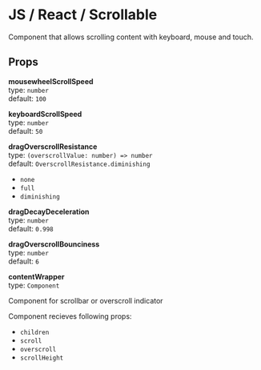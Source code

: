 # JS / React / Scrollable

Component that allows scrolling content with keyboard, mouse and touch.

## Props

**mousewheelScrollSpeed**
<br>
type: `number`
<br>
default: `100`

**keyboardScrollSpeed**
<br>
type: `number`
<br>
default: `50`

**dragOverscrollResistance**
<br>
type: `(overscrollValue: number) => number`
<br>
default: `OverscrollResistance.diminishing`

- `none`
- `full`
- `diminishing`

**dragDecayDeceleration**
<br>
type: `number`
<br>
default: `0.998`

**dragOverscrollBounciness**
<br>
type: `number`
<br>
default: `6`

**contentWrapper**
<br>
type: `Component`

Component for scrollbar or overscroll indicator

Component recieves following props:
- `children`
- `scroll`
- `overscroll`
- `scrollHeight`


